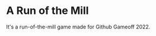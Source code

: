 A Run of the Mill
=============================

It's a run-of-the-mill game made for Github Gameoff 2022.


